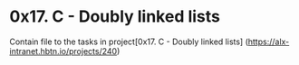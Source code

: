 # 0x17. C - Doubly linked lists

Contain file to the tasks in project[0x17. C - Doubly linked lists]
(https://alx-intranet.hbtn.io/projects/240)